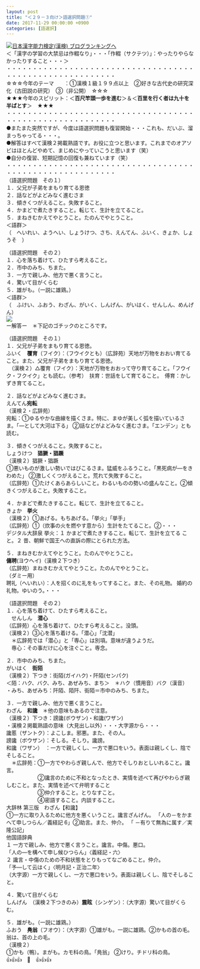 ```yaml
---
layout: post
title: "＜２９－３向け＞語選択問題①"
date: 2017-11-29 00:00:00 +0900
categories: [語選択]
---
```


[![](/syuusyuu9701/assets/images/＜２９－３向け＞語選択問題①-br_c_3028_1.gif)](http://blog.with2.net/link.php?1659096:3028 "日本漢字能力検定(漢検) ブログランキングへ")[日本漢字能力検定(漢検) ブログランキングへ](http://blog.with2.net/link.php?1659096:3028)  
＜「漢字の学習の大禁忌は作輟なり」・・・「作輟（サクテツ）」：やったりやらなかったりすること・・・＞  
・・・・・・・・・・・・・・・・・・・・・・・・・・・・・・・・・・・・・・・・・・・・・・・・・・・・・・・・・  
☆☆☆今年のテーマ　　：①漢検１級１９９点以上　②好きな古代史の研究深化（古田説の研究）　③（非公開）　☆☆☆　　  
★★★今年のスピリット：＜**百尺竿頭一歩を進む**＞＆＜**百里を行く者は九十を半ばとす**＞　★★★  
・・・・・・・・・・・・・・・・・・・・・・・・・・・・・・・・・・・・・・・・・・・・・・・・・・・・・・・・・  
●またまた突然ですが、今度は語選択問題も復習開始・・・これも、だいぶ、溜まっちゃってる・・・。  
●解答はすべて漢検２掲載熟語です。お役に立つと思います。これまでのオアソビはほとんどやめて、まじめにやっていこうと思います（笑）  
●自分の復習、短期記憶の回復も兼ねています（笑）  
・・・・・・・・・・・・・・・・・・・・・・・・・・・・・・・・・・・・・・・・・・・・・・・・・・・・・・・・・  
（語選択問題　その１）  
１．父兄が子弟をまもり育てる恩徳  
２．話などがよどみなく進むさま  
３．傾きくつがえること。失敗すること。  
４．かまどで煮たきすること。転じて、生計を立てること。  
５．まねきむかえてやとうこと。たのんでやとうこと。  
＜語群＞  
（　へいれい、ようへい、しょうけつ、さち、えんてん、ふいく、きょか、しょうそ　）  
  
（語選択問題　その２）  
１．心を落ち着けて、ひたすら考えること。  
２．市中のみち、ちまた。  
３．一方で親しみ、他方で悪く言うこと。  
４．驚いて目がくらむ  
５．雄がも。（一説に雄鶏。）  
＜語群＞  
（　ふけい、ふおう、わざん、がいく、しんげん、がいはく、せんしん、めんげん）  
![](/syuusyuu9701/assets/images/＜２９－３向け＞語選択問題①-eeaabde56841cd6c7dea041e789a797a.png)  
ー解答ー　＊下記のゴチックのところです。  
  
（語選択問題　その１）  
１．父兄が子弟をまもり育てる恩徳。  
ふいく　**覆育**（フイク）：（フウイクとも）（広辞苑）天地が万物をおおい育てること。また、父兄が子弟をまもり育てる恩徳。  
　（漢検２）△覆育（フイク）：天地が万物をおおって守り育てること。「フウイク・フクイク」とも読む。（参考）　扶育：世話をして育てること。　傅育：かしずき育てること。  
  
２．話などがよどみなく進むさま。  
えんてん**宛転**  
（漢検２・広辞苑）  
宛転：①ゆるやかな曲線を描くさま。特に、まゆが美しく弧を描いているさま。「―として大河は下る」 ②話などがよどみなく進むさま。「エンデン」とも読む。  
  
３．傾きくつがえること。失敗すること。  
しょうけつ　**猖獗・猖蹶**  
（漢検２）猖獗・猖蹶  
①悪いものが激しい勢いではびこるさま。猛威をふるうこと。「黒死病が―をきわめた」 ②激しくくつがえること。荒れて失敗すること。  
（広辞苑）①たけくあらあらしいこと。わるいものの勢いの盛んなこと。②傾きくつがえること。失敗すること。  
  
４．かまどで煮たきすること。転じて、生計を立てること。  
きょか　**挙火**  
（漢検２）①あげる。もちあげる。「挙火」「挙手」  
（広辞苑）①（炊事の火を燃やす意から）生計をたてること。②・・・  
デジタル大辞泉 挙火：１ かまどで煮たきすること。転じて、生計を立てる こと。２ 昔、朝鮮で国王への直訴の際にとられた方法。  
  
５．まねきむかえてやとうこと。たのんでやとうこと。  
**傭聘**(ヨウヘイ)（漢検２下つき）  
（広辞苑）まねきむかえてやとうこと。たのんでやとうこと。　  
（ダミー用）  
聘礼（へいれい）：人を招くのに礼をもってすること。また、その礼物。 婚約の礼物。ゆいのう。・・・   
  
（語選択問題　その２）  
１．心を落ち着けて、ひたすら考えること。  
　せんしん　**潜心**  
（広辞苑）心を落ち着けて、ひたすら考えること。没頭。  
（漢検２）③心を落ち着ける。「潜心」「沈潜」  
　＊広辞苑では「潜心」と「専心」は別項。意味が違うようだ。  
　専心：その事だけに心を注ぐこと。専念。  
  
２．市中のみち、ちまた。  
がいはく　**街陌**  
（漢検２）下つき：街陌(ガイハク)・阡陌(センパク)  
＜陌：ハク、バク、みち、あぜみち、まち＞　＊ハク（慣用音）バク（漢音）  
・みち、あぜみち：阡陌、陌阡、街陌＝市中のみち、ちまた。  
  
３．一方で親しみ、他方で悪く言うこと。  
わざん　**和讒**　＊他の意味もあるので注意。  
（漢検２）下つき：謗讒(ボウザン)・和讒(ワザン)  
・漢検２掲載熟語の意味（大見出し以外）・・・大字源から・・・  
讒慝（ザントク）：よこしま。邪悪。また、その人。  
謗讒（ボウザン）：そしる。そしり。讒謗。  
和讒（ワザン）　：一方で親しくし、一方で悪口をいう。表面は親しくし、陰でそしること。  
　＊広辞苑：①一方でやわらぎ親しんで、他方でそしりおとしいれること。讒言。  
　　　　　　②讒言のために不和となったとき、実情を述べて再びやわらぎ親しむこと。また、実情を述べて弁明すること  
　　　　　　③仲介すること。とりなすこと。  
　　　　　　④密語すること。内談すること。  
大辞林 第三版　わざん【和讒】  
①一方に取り入るために他方を悪くいうこと。讒言ざんげん。 「人の－をかまへて申しつらん／義経記 6」②助言。また、仲介。 「 －有りて無為に属す／実隆公記」  
他国語辞典  
１ 一方で親しみ、他方で悪く言うこと。讒言。中傷。悪口。  
「人の―を構へて申し候ひつらん」〈義経記・六〉  
２ 讒言・中傷のための不和状態をとりもってなごめること。仲介。  
「予―して云はく」〈明月記・正治二年〉  
（大字源）一方で親しくし、一方で悪口をいう。表面は親しくし、陰でそしること。  
  
４．驚いて目がくらむ  
しんげん　（漢検２下つきのみ）**震眩**（シンゲン）：（大字源）驚いて目がくらむ。  
  
５．雄がも。（一説に雄鶏。）  
ふおう　**鳧翁**（フオウ）：（大字源）①雄がも。一説に雄鶏。②かもの首の毛。翁は、首の上の毛。  
（漢検２）  
①かも（鴨）。まがも。カモ科の鳥。「鳧翁」 ②けり。チドリ科の鳥。  
👍👍👍　🐔　👍👍👍